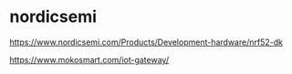 # nordicsemi
https://www.nordicsemi.com/Products/Development-hardware/nrf52-dk


https://www.mokosmart.com/iot-gateway/